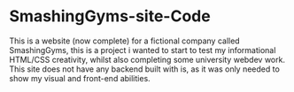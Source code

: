 # SmashingGyms-site-Code
This is a website (now complete) for a fictional company called SmashingGyms, this is a project i wanted to start to test my informational HTML/CSS creativity, whilst also completing some university webdev work.
This site does not have any backend built with is, as it was only needed to show my visual and front-end abilities.
